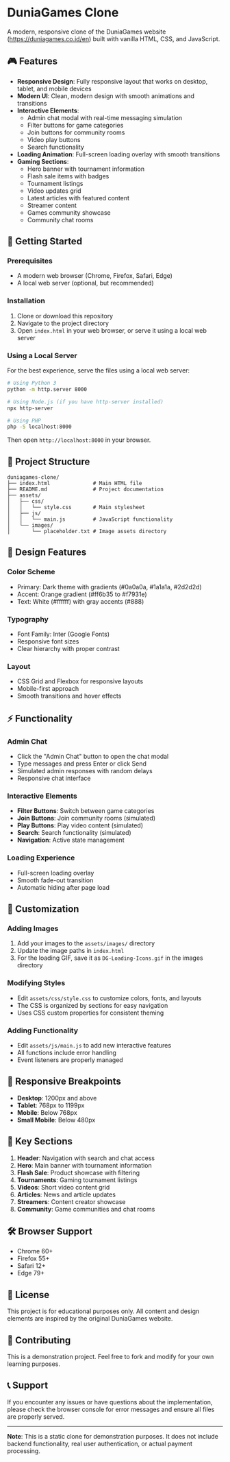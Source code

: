 # DuniaGames Clone

A modern, responsive clone of the DuniaGames website (https://duniagames.co.id/en) built with vanilla HTML, CSS, and JavaScript.

## 🎮 Features

- **Responsive Design**: Fully responsive layout that works on desktop, tablet, and mobile devices
- **Modern UI**: Clean, modern design with smooth animations and transitions
- **Interactive Elements**: 
  - Admin chat modal with real-time messaging simulation
  - Filter buttons for game categories
  - Join buttons for community rooms
  - Video play buttons
  - Search functionality
- **Loading Animation**: Full-screen loading overlay with smooth transitions
- **Gaming Sections**:
  - Hero banner with tournament information
  - Flash sale items with badges
  - Tournament listings
  - Video updates grid
  - Latest articles with featured content
  - Streamer content
  - Games community showcase
  - Community chat rooms

## 🚀 Getting Started

### Prerequisites

- A modern web browser (Chrome, Firefox, Safari, Edge)
- A local web server (optional, but recommended)

### Installation

1. Clone or download this repository
2. Navigate to the project directory
3. Open `index.html` in your web browser, or serve it using a local web server

### Using a Local Server

For the best experience, serve the files using a local web server:

```bash
# Using Python 3
python -m http.server 8000

# Using Node.js (if you have http-server installed)
npx http-server

# Using PHP
php -S localhost:8000
```

Then open `http://localhost:8000` in your browser.

## 📁 Project Structure

```
duniagames-clone/
├── index.html              # Main HTML file
├── README.md               # Project documentation
├── assets/
│   ├── css/
│   │   └── style.css       # Main stylesheet
│   ├── js/
│   │   └── main.js         # JavaScript functionality
│   └── images/
│       └── placeholder.txt # Image assets directory
```

## 🎨 Design Features

### Color Scheme
- Primary: Dark theme with gradients (#0a0a0a, #1a1a1a, #2d2d2d)
- Accent: Orange gradient (#ff6b35 to #f7931e)
- Text: White (#ffffff) with gray accents (#888)

### Typography
- Font Family: Inter (Google Fonts)
- Responsive font sizes
- Clear hierarchy with proper contrast

### Layout
- CSS Grid and Flexbox for responsive layouts
- Mobile-first approach
- Smooth transitions and hover effects

## ⚡ Functionality

### Admin Chat
- Click the "Admin Chat" button to open the chat modal
- Type messages and press Enter or click Send
- Simulated admin responses with random delays
- Responsive chat interface

### Interactive Elements
- **Filter Buttons**: Switch between game categories
- **Join Buttons**: Join community rooms (simulated)
- **Play Buttons**: Play video content (simulated)
- **Search**: Search functionality (simulated)
- **Navigation**: Active state management

### Loading Experience
- Full-screen loading overlay
- Smooth fade-out transition
- Automatic hiding after page load

## 🔧 Customization

### Adding Images
1. Add your images to the `assets/images/` directory
2. Update the image paths in `index.html`
3. For the loading GIF, save it as `DG-Loading-Icons.gif` in the images directory

### Modifying Styles
- Edit `assets/css/style.css` to customize colors, fonts, and layouts
- The CSS is organized by sections for easy navigation
- Uses CSS custom properties for consistent theming

### Adding Functionality
- Edit `assets/js/main.js` to add new interactive features
- All functions include error handling
- Event listeners are properly managed

## 📱 Responsive Breakpoints

- **Desktop**: 1200px and above
- **Tablet**: 768px to 1199px
- **Mobile**: Below 768px
- **Small Mobile**: Below 480px

## 🌟 Key Sections

1. **Header**: Navigation with search and chat access
2. **Hero**: Main banner with tournament information
3. **Flash Sale**: Product showcase with filtering
4. **Tournaments**: Gaming tournament listings
5. **Videos**: Short video content grid
6. **Articles**: News and article updates
7. **Streamers**: Content creator showcase
8. **Community**: Game communities and chat rooms

## 🛠️ Browser Support

- Chrome 60+
- Firefox 55+
- Safari 12+
- Edge 79+

## 📄 License

This project is for educational purposes only. All content and design elements are inspired by the original DuniaGames website.

## 🤝 Contributing

This is a demonstration project. Feel free to fork and modify for your own learning purposes.

## 📞 Support

If you encounter any issues or have questions about the implementation, please check the browser console for error messages and ensure all files are properly served.

---

**Note**: This is a static clone for demonstration purposes. It does not include backend functionality, real user authentication, or actual payment processing.
